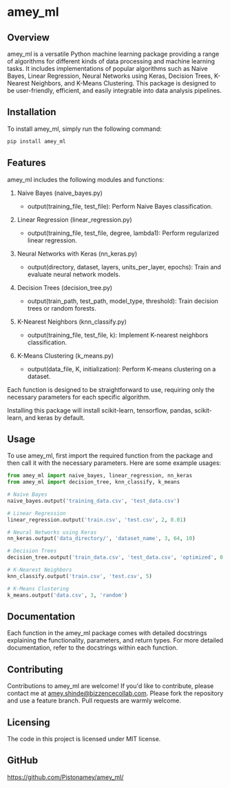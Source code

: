 # amey_ml

## Overview

amey_ml is a versatile Python machine learning package providing a range of algorithms for different kinds of data processing and machine learning tasks. It includes implementations of popular algorithms such as Naive Bayes, Linear Regression, Neural Networks using Keras, Decision Trees, K-Nearest Neighbors, and K-Means Clustering. This package is designed to be user-friendly, efficient, and easily integrable into data analysis pipelines.

## Installation

To install amey_ml, simply run the following command:

```python
pip install amey_ml
```

## Features
amey_ml includes the following modules and functions:

1. Naive Bayes (naive_bayes.py)
    - output(training_file, test_file): Perform Naive Bayes classification.

2. Linear Regression (linear_regression.py)
    - output(training_file, test_file, degree, lambda1): Perform regularized linear regression.

3. Neural Networks with Keras (nn_keras.py)
    - output(directory, dataset, layers, units_per_layer, epochs): Train and evaluate neural network models.

4. Decision Trees (decision_tree.py)
    - output(train_path, test_path, model_type, threshold): Train decision trees or random forests.

5. K-Nearest Neighbors (knn_classify.py)
    - output(training_file, test_file, k): Implement K-nearest neighbors classification.

6. K-Means Clustering (k_means.py)
    - output(data_file, K, initialization): Perform K-means clustering on a dataset.

Each function is designed to be straightforward to use, requiring only the necessary parameters for each specific algorithm.

Installing this package will install scikit-learn, tensorflow, pandas, scikit-learn, and keras by default.

## Usage
To use amey_ml, first import the required function from the package and then call it with the necessary parameters. Here are some example usages:
```python
from amey_ml import naive_bayes, linear_regression, nn_keras
from amey_ml import decision_tree, knn_classify, k_means

# Naive Bayes
naive_bayes.output('training_data.csv', 'test_data.csv')

# Linear Regression
linear_regression.output('train.csv', 'test.csv', 2, 0.01)

# Neural Networks using Keras
nn_keras.output('data_directory/', 'dataset_name', 3, 64, 10)

# Decision Trees
decision_tree.output('train_data.csv', 'test_data.csv', 'optimized', 0.05)

# K-Nearest Neighbors
knn_classify.output('train.csv', 'test.csv', 5)

# K-Means Clustering
k_means.output('data.csv', 3, 'random')

```

## Documentation
Each function in the amey_ml package comes with detailed docstrings explaining the functionality, 
parameters, and return types. For more detailed documentation, refer to the docstrings within each function.

## Contributing
Contributions to amey_ml are welcome! If you'd like to contribute, please contact me at amey.shinde@bizzencecollab.com. Please fork the repository and use a 
feature branch. Pull requests are warmly welcome.

## Licensing
The code in this project is licensed under MIT license.

## GitHub
https://github.com/Pistonamey/amey_ml/
